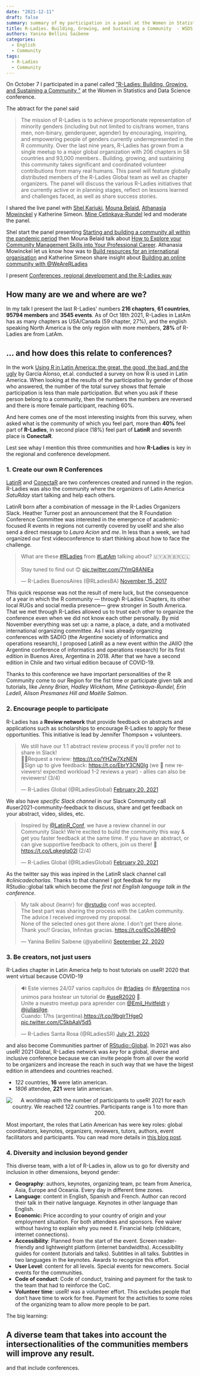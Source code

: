 ```yaml
---
date: "2021-12-11"
draft: false
summary: summary of my participation in a panel at the Women in Statistic and Data Science conference.
title: R-Ladies. Building, Growing, and Sustaining a Community  - WSDS 2021
authors: Yanina Bellini Saibene
categories:
  - English
  - Community
tags: 
  - R-Ladies
  - Community
---
```


On October 7 I participated in a panel called ["R-Ladies: Building, Growing, and Sustaining a Community "](https://ww2.amstat.org/meetings/wsds/2021/onlineprogram/AbstractDetails.cfm?AbstractID=310003) at the Women in Statistics and Data Science conference. 

The abtract for the panel said

> The mission of R-Ladies is to achieve proportionate representation of minority genders (including but not limited to cis/trans women, trans men, non-binary, genderqueer, agender) by encouraging, inspiring, and empowering people of genders currently underrepresented in the R community. Over the last nine years, R-Ladies has grown from a single meetup to a major global organization with 206 chapters in 58 countries and 93,000 members.. Building, growing, and sustaining this community takes significant and coordinated volunteer contributions from many real humans. This panel will feature globally distributed members of the R-Ladies Global team as well as chapter organizers. The panel will discuss the various R-Ladies initiatives that are currently active or in planning stages, reflect on lessons learned and challenges faced, as well as share success stories. 


I shared the live panel with [Shel Kariuki](https://twitter.com/Shel_Kariuki), [Mouna Belaid](https://twitter.com/mounaa_belaid), [Athanasia Mowinckel](https://twitter.com/DrMowinckels) y Katherine Simeon. [Mine Çetinkaya-Rundel](https://twitter.com/minebocek) led and moderate the panel.

Shel start the panel presenting [Starting and building a community all within the pandemic period](https://docs.google.com/presentation/d/1hYcqYq6FT-WlhJpErokojw86__pVg3zaSuYZyNYrjV4/edit#slide=id.gf6c564ac77_0_224) then Mouna Belaid talk about [How to Explore your Community Management Skills into Your Professional Career](https://docs.google.com/presentation/d/1XZGIS7u9BS9xrk_wK-A3aC3ksgbhOgre/edit?usp=sharing&ouid=104555579578156232607&rtpof=true&sd=true).  Athanasia Mowinckel let us know how was to [Build resources for an international organisation](https://athanasiamo.github.io/talks/slides/2021.10.07-wids-rladies-panel/#1) and Katherine Simeon share insight about [Building an online community with @WeAreRLadies](https://guide.rladies.org/rocur/)

I present [Conferences, regional development and the R-Ladies way](https://docs.google.com/presentation/d/1NyXwah0XD6-8u9nTIQhmJK8ukYRVT8aeyEVbaUVg_V4/edit)

## How many are we and where are we?

In my talk I present the last R-Ladies' numbers __216 chapters__, __61 countries__, __95794 members__ and __3545 events__. As of Oct 18th 2021, R-Ladies in LatAm has as many chapters as USA/Canada (59 chapter, 27%), and the english speaking North America is the only region with more members, __28%__ of R-Ladies are from LatAm. 

## ... and how does this relate to conferences?

In the work [Using R in Latin America: the great, the good, the bad, and the ugly](https://encuesta-user2021-en.netlify.app/#1) by García Alonso, et.al. conducted a survey on how R is used in Latin America. When looking at the results of the participation by gender of those who answered, the number of the total survey shows that female participation is less than male participation. But when you ask if these person belong to a community, then the numbers the numbers are reversed and there is more female participant, reaching 60%.

And here comes one of the most interesting insights from this survey, when asked what is the community of which you feel part, more than __40%__ feel part of __R-Ladies__, in second place (18%) feel part of __LatinR__ and seventh place is __ConectaR__.  

Lest see whay I mention this three communities and how __R-Ladies__ is key in the regional and conference development. 

### 1. Create our own R Conferences

[LatinR](https://latin-r.com/) and [ConectaR](https://www.conectar2019.org/) are two conferences created and runned in the region.  R-Ladies was also the community where the organizers of Latin America _SatuRday_ start talking and help each others.

LatinR born after a combination of message in the R-Ladies Organizers Slack. Heather Turner post an announcement that the R Foundation Conference Committee was interested in the emergence of academic-focused R events in regions not currently covered by useR! and she also send a direct message to _Laura Acion_ and _me_. In less than a week, we had organized our first videoconference to start thinking about how to face the challenge. 

<blockquote class="twitter-tweet"><p lang="en" dir="ltr">What are these <a href="https://twitter.com/hashtag/RLadies?src=hash&amp;ref_src=twsrc%5Etfw">#RLadies</a> from <a href="https://twitter.com/hashtag/LatAm?src=hash&amp;ref_src=twsrc%5Etfw">#LatAm</a> talking about? 🇺🇾🇦🇷🇧🇷🇨🇱<br><br>Stay tuned to find out 😊 <a href="https://t.co/7YmQ8ANlEa">pic.twitter.com/7YmQ8ANlEa</a></p>&mdash; R-Ladies BuenosAires (@RLadiesBA) <a href="https://twitter.com/RLadiesBA/status/930598718671327232?ref_src=twsrc%5Etfw">November 15, 2017</a></blockquote> <script async src="https://platform.twitter.com/widgets.js" charset="utf-8"></script> 

This quick response was not the result of mere luck, but the consequence of a year in which the R community — through R-Ladies Chapters, its other local RUGs and social media presence— grew stronger in South America. That we met through R-Ladies allowed us to trust each other to organize the conference even when we did not know each other personally. By mid November everything was set up: a name, a place, a date, and a motivated international organizing committee. As I was already organizing conferences with SADIO (the Argentine society of informatics and operations research), I proposed LatinR as a new event within the JAIIO (the Argentine conference of informatics and operations research) for its first edition in Buenos Aires, Argentina in 2018.  After that we have a second edition in Chile and two virtual edition because of COVID-19.

Thanks to this conference we have important personalities of the R Community come to our Region for the fist time or participate given talk and tutorials, like _Jenny Brian, Hadley Wickham, Mine Çetinkaya-Rundel, Erin Ledell, Alison Presmanes Hill and Maëlle Salmon_.

### 2. Encourage people to participate

R-Ladies has a __Review network__ that provide feedback on abstracts and applications such as scholarships to encourage R-Ladies to apply for these opportunities.  This initiative is lead by Jennifer Thompson + volunteers.

<blockquote class="twitter-tweet"><p lang="en" dir="ltr">We still have our 1:1 abstract review process if you’d prefer not to share in Slack!<br>🙋‍♀️Request a review: <a href="https://t.co/YHZw7XzNEN">https://t.co/YHZw7XzNEN</a><br>🔎Sign up to give feedback: <a href="https://t.co/EbrY3CN0Ig">https://t.co/EbrY3CN0Ig</a> (we 💜 new reviewers! expected workload 1-2 reviews a year) - allies can also be reviewers! (3/4)</p>&mdash; R-Ladies Global (@RLadiesGlobal) <a href="https://twitter.com/RLadiesGlobal/status/1363094102573789188?ref_src=twsrc%5Etfw">February 20, 2021</a></blockquote> <script async src="https://platform.twitter.com/widgets.js" charset="utf-8"></script> 


We also have _specific Slack channel_ in our Slack Community call #user2021-community-feedback to discuss, share and get feedback on your abstract, video, slides, etc.

<blockquote class="twitter-tweet"><p lang="en" dir="ltr">Inspired by <a href="https://twitter.com/LatinR_Conf?ref_src=twsrc%5Etfw">@LatinR_Conf</a>, we have a review channel in our Community Slack! We’re excited to build the community this way &amp; get you faster feedback at the same time. If you have an abstract, or can give supportive feedback to others, join us there! 👋 <a href="https://t.co/LqkegIq02l">https://t.co/LqkegIq02l</a> (2/4)</p>&mdash; R-Ladies Global (@RLadiesGlobal) <a href="https://twitter.com/RLadiesGlobal/status/1363093568462725122?ref_src=twsrc%5Etfw">February 20, 2021</a></blockquote> <script async src="https://platform.twitter.com/widgets.js" charset="utf-8"></script> 

As the twitter say this was inpired in the LatinR slack channel call _#clinicadecharlas_. Thanks to that channel I got feedbak for my RStudio::global talk which become the _first not English language talk in the conference_.

<blockquote class="twitter-tweet"><p lang="en" dir="ltr">My talk about {learnr} for <a href="https://twitter.com/rstudio?ref_src=twsrc%5Etfw">@rstudio</a> conf was accepted. <br>The best part was sharing the process with the LatAm community. The advice I received improved my proposal. <br>None of the selected ones got there alone. I don&#39;t get there alone. <br>Thank you!! Gracias, Infinitas gracias. <a href="https://t.co/8Co364BPr0">https://t.co/8Co364BPr0</a></p>&mdash; Yanina Bellini Saibene (@yabellini) <a href="https://twitter.com/yabellini/status/1308419294993223683?ref_src=twsrc%5Etfw">September 22, 2020</a></blockquote> <script async src="https://platform.twitter.com/widgets.js" charset="utf-8"></script> 


### 3. Be creators, not just users

R-Ladies chapter in Latin America help to host tutorials on useR! 2020 that went virtual because COVID-19 

<blockquote class="twitter-tweet"><p lang="es" dir="ltr">🔊 Este viernes 24/07 varios capítulos de <a href="https://twitter.com/hashtag/rladies?src=hash&amp;ref_src=twsrc%5Etfw">#rladies</a> de <a href="https://twitter.com/hashtag/Argentina?src=hash&amp;ref_src=twsrc%5Etfw">#Argentina</a> nos unimos para hostear un tutorial de <a href="https://twitter.com/hashtag/useR2020?src=hash&amp;ref_src=twsrc%5Etfw">#useR2020</a> 🎉. <br>Unite a nuestro meetup para aprender con <a href="https://twitter.com/Emil_Hvitfeldt?ref_src=twsrc%5Etfw">@Emil_Hvitfeldt</a> y <a href="https://twitter.com/juliasilge?ref_src=twsrc%5Etfw">@juliasilge</a>. <br>Cuando: 17hs (argentina).<a href="https://t.co/9bglrTHgeO">https://t.co/9bglrTHgeO</a> <a href="https://t.co/C5kbAaV5d5">pic.twitter.com/C5kbAaV5d5</a></p>&mdash; R-Ladies Santa Rosa (@RLadiesSR) <a href="https://twitter.com/RLadiesSR/status/1285654844003569664?ref_src=twsrc%5Etfw">July 21, 2020</a></blockquote> <script async src="https://platform.twitter.com/widgets.js" charset="utf-8"></script> 

and also become Communities partner of [RStudio::Global](https://www.rstudio.com/resources/rstudioglobal-2021/). In 2021 was also useR! 2021 Global, R-Ladies network was _key_ for a global, diverse and inclusive conference because we can invite people from all over the world to be organizers and increase the reach in such way that we have the bigest edition in attendees and countries reached.

* _122_ countries, __16__ were latin american.
* _1806_ attendee, __221__ were latin american.

<p align="center">
<img src="/img/usermap.svg"
     alt="A worldmap with the number of participants to useR! 2021 for each country. We reached 122 countries. Participants range is 1 to more than 200."
      />
</p>

Most important, the roles that Latin American has were key roles: global coordinators, keynotes, organizers, reviewers, tutors, authors, event facilitators and participants.  You can read more details in [this blog post](https://user2021.r-project.org/blog/2021/11/26/latines_at_user/).

### 4. Diversity and inclusion beyond gender

This diverse team, with a lot of R-Ladies in, allow us to go for diversity and inclusion in other dimensions, beyond gender:

* __Geography__: authors, keynotes, organizing team, pc team from America, Asia, Europe and Oceania.  Every day in different time zones.
* __Language__: content in English, Spanish and French. Author can record their talk in their native language. Keynotes in other language than English.
* __Economic:__  Price according to your country of origin and your employment situation. For both attendees and sponsors. Fee waiver without having to explain why you need it. Financial help (childcare, internet connections).
* __Accessibility__: Planned from the start of the event. Screen reader-friendly and lightweight platform (internet bandwidths). Accessibility guides for content (tutorials and talks). Subtitles in all talks. Subtitles in two languages in the keynotes. Awards to recognize this effort.
* __User Level__: content for all levels. Special events for newcomers. Social events for the communities.
* __Code of conduct__: Code of conduct, training and payment for the task to the team that had to reinforce the CoC.
* __Volunteer time__: useR! was a volunteer effort.  This excludes people that don’t have time to work for free.  Payment for the activities to some roles of the organizing team to allow more people to be part.

The big learning:

## A diverse team that takes into account the intersectionalities of the communities members will improve __any result__.


and that include conferences.

